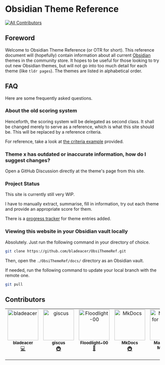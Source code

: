 # Obsidian Theme Reference
<!-- ALL-CONTRIBUTORS-BADGE:START - Do not remove or modify this section -->
[![All Contributors](https://img.shields.io/badge/all_contributors-6-orange.svg?style=flat-square)](#contributors-)
<!-- ALL-CONTRIBUTORS-BADGE:END -->

## Foreword
Welcome to Obsidian Theme Reference (or OTR for short). This reference document will (hopefully) contain information about all current [Obsidian](https://obsidian.md) themes in the community store. It hopes to be useful for those looking to try out new Obsidian themes, but will not go into too much detail for each theme (like `tldr pages`). The themes are listed in alphabetical order.

## FAQ
Here are some frequently asked questions.

### About the old scoring system
Henceforth, the scoring system will be delegated as second class. It shall be changed merely to serve as a reference, which is what this site should be. This will be replaced by a reference criteria.

For reference, take a look at [the criteria example](https://bladeacer.github.io/ObsiThemeRef/reference-criteria/index.md#criteria-example) provided.

### Theme x has outdated or inaccurate information, how do I suggest changes?
Open a GitHub Discussion directly at the theme's page from this site.

### Project Status
This site is currently still very WIP.

I have to manually extract, summarise, fill in information, try out each theme and provide an appropriate score for them.

There is a [progress tracker](https://bladeacer.github.io/ObsiThemeRef/themes/#progress-tracker) for theme entries added.

### Viewing this website in your Obsidian vault locally
Absolutely. Just run the following command in your directory of choice.
```sh
git clone https://github.com/bladeacer/ObsiThemeRef.git 
```

Then, open the `./ObsiThemeRef/docs/` directory as an Obsidian vault.

If needed, run the following command to update your local branch with the remote one.
```sh
git pull
```

## Contributors

<!-- ALL-CONTRIBUTORS-LIST:START - Do not remove or modify this section -->
<!-- prettier-ignore-start -->
<!-- markdownlint-disable -->
<table>
  <tbody>
    <tr>
      <td align="center" valign="top" width="14.28%"><a href="https://github.com/bladeacer"><img src="https://avatars.githubusercontent.com/u/148305363?v=4?s=100" width="100px;" alt="bladeacer"/><br /><sub><b>bladeacer</b></sub></a><br /><a href="https://github.com/bladeacer/ObsiThemeRef/commits?author=bladeacer" title="Code">💻</a></td>
      <td align="center" valign="top" width="14.28%"><a href="https://giscus.app"><img src="https://avatars.githubusercontent.com/u/81452695?v=4?s=100" width="100px;" alt="giscus"/><br /><sub><b>giscus</b></sub></a><br /><a href="#infra-giscus" title="Infrastructure (Hosting, Build-Tools, etc)">🚇</a></td>
      <td align="center" valign="top" width="14.28%"><a href="https://github.com/Gonzalo-D-Sales"><img src="https://avatars.githubusercontent.com/u/110089642?v=4?s=100" width="100px;" alt="Floodlight-00"/><br /><sub><b>Floodlight-00</b></sub></a><br /><a href="#ideas-Gonzalo-D-Sales" title="Ideas, Planning, & Feedback">🤔</a></td>
      <td align="center" valign="top" width="14.28%"><a href="http://www.mkdocs.org/"><img src="https://avatars.githubusercontent.com/u/9692741?v=4?s=100" width="100px;" alt="MkDocs"/><br /><sub><b>MkDocs</b></sub></a><br /><a href="#infra-mkdocs" title="Infrastructure (Hosting, Build-Tools, etc)">🚇</a></td>
      <td align="center" valign="top" width="14.28%"><a href="https://squidfunk.github.io/mkdocs-material/"><img src="https://avatars.githubusercontent.com/u/109019481?v=4?s=100" width="100px;" alt="Material for MkDocs"/><br /><sub><b>Material for MkDocs</b></sub></a><br /><a href="#design-mkdocs-material" title="Design">🎨</a> <a href="#infra-mkdocs-material" title="Infrastructure (Hosting, Build-Tools, etc)">🚇</a></td>
      <td align="center" valign="top" width="14.28%"><a href="https://allcontributors.org"><img src="https://avatars.githubusercontent.com/u/46410174?v=4?s=100" width="100px;" alt="All Contributors"/><br /><sub><b>All Contributors</b></sub></a><br /><a href="#tool-all-contributors" title="Tools">🔧</a></td>
    </tr>
  </tbody>
</table>

<!-- markdownlint-restore -->
<!-- prettier-ignore-end -->

<!-- ALL-CONTRIBUTORS-LIST:END -->